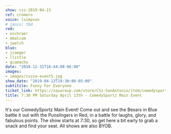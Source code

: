 ```yaml
---
show: csz-2019-04-13
ref: cromero
voice: lsimpson
# janis: tbd
red:
- eschraer
- mbalcom
- jwelch
blue:
- jsaeger
- llittle
- gcamacho
date: "2018-12-31T16:44:08-06:00"
images:
- images/cszsa-event5.jpg
show_date: "2019-04-13T19:30:00-05:00"
subtitile: Funny For Everyone
ticket_link: https://squareup.com/store/CSz-SanAntonio/item/comedysportz-saturday-night-29
title: 7:30 PM Saturday April 13th - ComedySportz Main Event
---
```


It's our ComedySportz Main Event! Come out and see the Bexars in Blue battle it out with the Punslingers in Red, in a battle for laughs, glory, and fabulous points. The show starts at 7:30, so get here a bit early to grab a snack and find your seat. All shows are also BYOB.

